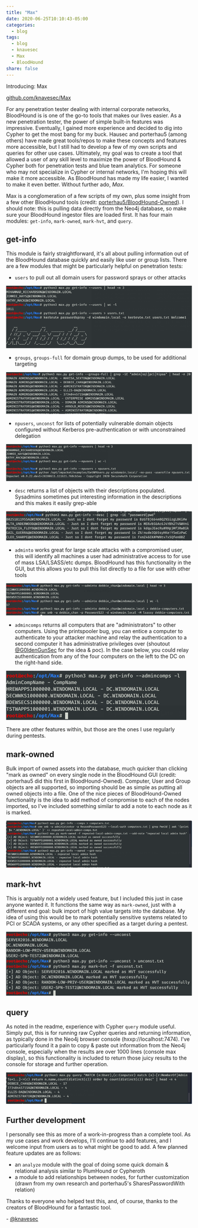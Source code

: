 ```yaml
---
title: "Max"
date: 2020-06-25T10:10:43-05:00
categories:
  - blog
tags:
  - blog
  - knavesec
  - Max
  - BloodHound
share: false
---
```


Introducing: Max

[github.com/knavesec/Max](https://github.com/knavesec/Max)

For any penetration tester dealing with internal corporate networks, BloodHound is is one of the go-to tools that makes our lives easier. As a new penetration tester, the power of simple built-in features was impressive. Eventually, I gained more experience and decided to dig into Cypher to get the most bang for my buck. Hausec and porterhau5 (among others) have made great tools/repos to make these concepts and features more accessible, but I still had to develop a few of my own scripts and queries for other use cases. Ultimately, my goal was to create a tool that allowed a user of any skill level to maximize the power of BloodHound & Cypher both for penetration tests and blue team analytics. For someone who may not specialize in Cypher or internal networks, I'm hoping this will make it more accessible. As BloodHound has made my life easier, I wanted to make it even better. Without further ado, *Max*.

Max is a conglomeration of a few scripts of my own, plus some insight from a few other BloodHound tools (credit: [porterhau5/BloodHound-Owned](https://github.com/porterhau5/BloodHound-Owned)). I should note: this is pulling data directly from the Neo4j database, so make sure your BloodHound ingestor files are loaded first. It has four main modules: `get-info`, `mark-owned`, `mark-hvt`, and `query`.


## get-info

This module is fairly straightforward, it's all about pulling information out of the BloodHound database quickly and easily like user or group lists. There are a few modules that might be particularly helpful on penetration tests:

* `users` to pull out all domain users for password sprays or other attacks

![users feature](https://raw.githubusercontent.com/whynotsecurity/whynotsecurity.github.io/master/assests/images/max-screenshots/userspray.png)

* `groups`, `groups-full` for domain group dumps, to be used for additional targeting

![group-full feature](https://raw.githubusercontent.com/whynotsecurity/whynotsecurity.github.io/master/assests/images/max-screenshots/groupsfull.png)

* `npusers`, `unconst` for lists of potentially vulnerable domain objects configured without Kerberos pre-authentication or with unconstrained delegation

![npusers feature](https://raw.githubusercontent.com/whynotsecurity/whynotsecurity.github.io/master/assests/images/max-screenshots/npusers.png)

* `desc` returns a list of objects with their descriptions populated. Sysadmins sometimes put interesting information in the descriptions and this makes it easily grep-able

![description feature](https://raw.githubusercontent.com/whynotsecurity/whynotsecurity.github.io/master/assests/images/max-screenshots/desc.png)

* `adminto` works great for large scale attacks with a compromised user, this will identify all machines a user had administrative access to for use of mass LSA/LSASS/etc dumps. BloodHound has this functionality in the GUI, but this allows you to pull this list directly to a file for use with other tools

![adminto feature](https://raw.githubusercontent.com/whynotsecurity/whynotsecurity.github.io/master/assests/images/max-screenshots/adminto.png)

* `admincomps` returns all computers that are "administrators" to other computers. Using the printspooler bug, you can entice a computer to authenticate to your attacker machine and relay the authentication to a second computer it has administrative privileges over (shoutout [@G0ldenGunSec](https://twitter.com/G0ldenGunSec) for the idea & poc). In the case below, you could relay authentication from any of the four computers on the left to the DC on the right-hand side. 

![admincomps feature](https://raw.githubusercontent.com/whynotsecurity/whynotsecurity.github.io/master/assests/images/max-screenshots/admincomps.png)

There are other features within, but those are the ones I use regularly during pentests.


## mark-owned

Bulk import of owned assets into the database, much quicker than clicking "mark as owned" on every single node in the BloodHound GUI (credit: porterhau5 did this first in BloodHound-Owned). Computer, User and Group objects are all supported, so importing should be as simple as putting all owned objects into a file. One of the nice pieces of BloodHound-Owned functionality is the idea to add method of compromise to each of the nodes imported, so I've included something similar to add a note to each node as it is marked.

![mark-owned feature](https://raw.githubusercontent.com/whynotsecurity/whynotsecurity.github.io/master/assests/images/max-screenshots/compsmarkowned.png)


## mark-hvt

This is arguably not a widely used feature, but I included this just in case anyone wanted it. It functions the same way as `mark-owned`, just with a different end goal: bulk import of high value targets into the database. My idea of using this would be to mark potentially sensitive systems related to PCI or SCADA systems, or any other specified as a target during a pentest.

![mark-hvt feature](https://raw.githubusercontent.com/whynotsecurity/whynotsecurity.github.io/master/assests/images/max-screenshots/unconstmarkhvt.png)


## query

As noted in the readme, experience with Cypher  `query` module useful. Simply put, this is for running raw Cypher queries and returning information, as typically done in the Neo4j browser console (hxxp://localhost:7474). I've particularly found it a pain to copy & paste out information from the Neo4j console, especially when the results are over 1000 lines (console max display), so this functionality is included to return those juicy results to the console for storage and further operation.

![query feature](https://raw.githubusercontent.com/whynotsecurity/whynotsecurity.github.io/master/assests/images/max-screenshots/query.png)


## Further development

I personally see this as more of a work-in-progress than a complete tool. As my use cases and work develops, I'll continue to add features, and I welcome input from users as to what might be good to add. A few planned feature updates are as follows:

* an `analyze` module with the goal of doing some quick domain & relational analysis similar to PlumHound or Cypheroth
* a module to add relationships between nodes, for further customization (drawn from my own research and porterhau5's SharesPasswordWith relation)



Thanks to everyone who helped test this, and, of course, thanks to the creators of BloodHound for a fantastic tool.

\- [@knavesec](https://twitter.com/knavesec)
